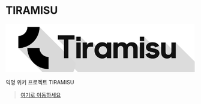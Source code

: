 # TIRAMISU

![TIRAMISU](/assets/tiramisu.png)

익명 위키 프로젝트 TIRAMISU


> [여기로 이동하세요](https://github.com/0x0P/lightvalley)
